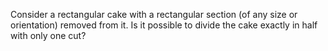 <div class="markdown-content" id="problem-content">
<p>Consider a rectangular cake with a rectangular section (of any size or orientation) removed from it. Is it possible to divide the cake exactly in half with only one cut?</p>
</div>